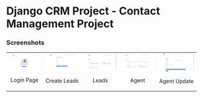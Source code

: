 # Django CRM Project - Contact Management Project

### Screenshots

<table>
  <tr>
  <td align="center">
      <a href="https://raw.githubusercontent.com/shreyangvayla/customer-relationship-management-django/dev_Shreyang/screenshots/Login.png">
        <img src="screenshots/Login.png" alt="Login Page">
      </a>
      <br />
      <p>Login Page</p>
    </td>
    <td align="center">
      <a href="https://raw.githubusercontent.com/shreyangvayla/customer-relationship-management-django/dev_Shreyang/screenshots/Create_Lead.png">
        <img src="screenshots/Create_Lead.png" alt="Create-Lead">
      </a>
      <br />
      <p>Create Leads</p>
    </td>
    <td align="center">
    <a href="https://raw.githubusercontent.com/shreyangvayla/customer-relationship-management-django/dev_Shreyang/screenshots/Leads.png">
        <img src="screenshots/Leads.png" alt="Leads">
      </a>
      <br />
      <p>Leads</p>
    </td>
    <td align="center">
      <a href="https://raw.githubusercontent.com/shreyangvayla/customer-relationship-management-django/dev_Shreyang/screenshots/Agent.png">
        <img src="screenshots/Agent.png" alt="Products">
      </a>
      <br />
      <p>Agent</p>
    </td>
    <td align="center">
      <a href="https://raw.githubusercontent.com/shreyangvayla/customer-relationship-management-django/dev_Shreyang/screenshots/Agent_update.png">
        <img src="screenshots/Agent_update.png" alt="Tasks">
      </a>
      <br />
      <p>Agent Update</p>
    </td>
    </tr>
</table>
